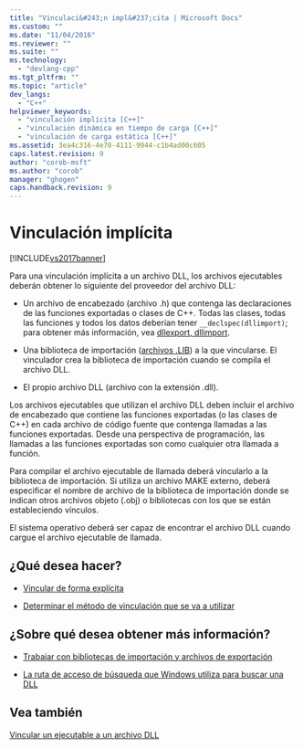 ```yaml
---
title: "Vinculaci&#243;n impl&#237;cita | Microsoft Docs"
ms.custom: ""
ms.date: "11/04/2016"
ms.reviewer: ""
ms.suite: ""
ms.technology: 
  - "devlang-cpp"
ms.tgt_pltfrm: ""
ms.topic: "article"
dev_langs: 
  - "C++"
helpviewer_keywords: 
  - "vinculación implícita [C++]"
  - "vinculación dinámica en tiempo de carga [C++]"
  - "vinculación de carga estática [C++]"
ms.assetid: 3ea4c316-4e70-4111-9944-c1b4ad00c605
caps.latest.revision: 9
author: "corob-msft"
ms.author: "corob"
manager: "ghogen"
caps.handback.revision: 9
---
```

# Vinculaci&#243;n impl&#237;cita
[!INCLUDE[vs2017banner](../assembler/inline/includes/vs2017banner.md)]

Para una vinculación implícita a un archivo DLL, los archivos ejecutables deberán obtener lo siguiente del proveedor del archivo DLL:  
  
-   Un archivo de encabezado \(archivo .h\) que contenga las declaraciones de las funciones exportadas o clases de C\+\+.  Todas las clases, todas las funciones y todos los datos deberían tener `__declspec(dllimport)`; para obtener más información, vea [dllexport, dllimport](../cpp/dllexport-dllimport.md).  
  
-   Una biblioteca de importación \([archivos .LIB](../build/reference/dot-lib-files-as-linker-input.md)\) a la que vincularse. El vinculador crea la biblioteca de importación cuando se compila el archivo DLL.  
  
-   El propio archivo DLL \(archivo con la extensión .dll\).  
  
 Los archivos ejecutables que utilizan el archivo DLL deben incluir el archivo de encabezado que contiene las funciones exportadas \(o las clases de C\+\+\) en cada archivo de código fuente que contenga llamadas a las funciones exportadas.  Desde una perspectiva de programación, las llamadas a las funciones exportadas son como cualquier otra llamada a función.  
  
 Para compilar el archivo ejecutable de llamada deberá vincularlo a la biblioteca de importación.  Si utiliza un archivo MAKE externo, deberá especificar el nombre de archivo de la biblioteca de importación donde se indican otros archivos objeto \(.obj\) o bibliotecas con los que se están estableciendo vínculos.  
  
 El sistema operativo deberá ser capaz de encontrar el archivo DLL cuando cargue el archivo ejecutable de llamada.  
  
## ¿Qué desea hacer?  
  
-   [Vincular de forma explícita](../build/linking-explicitly.md)  
  
-   [Determinar el método de vinculación que se va a utilizar](../build/determining-which-linking-method-to-use.md)  
  
## ¿Sobre qué desea obtener más información?  
  
-   [Trabajar con bibliotecas de importación y archivos de exportación](../build/reference/working-with-import-libraries-and-export-files.md)  
  
-   [La ruta de acceso de búsqueda que Windows utiliza para buscar una DLL](../build/search-path-used-by-windows-to-locate-a-dll.md)  
  
## Vea también  
 [Vincular un ejecutable a un archivo DLL](../build/linking-an-executable-to-a-dll.md)
